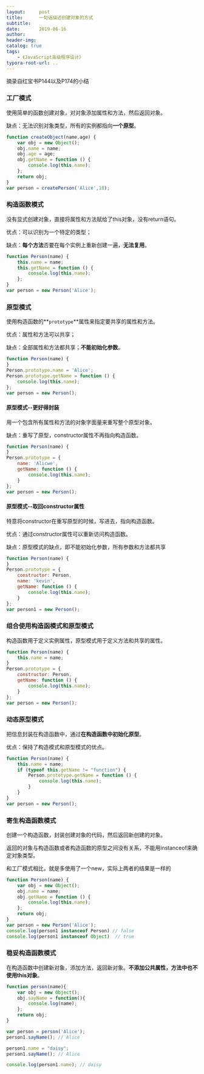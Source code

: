 ```yaml
---
layout:     post
title:      一句话描述创建对象的方式
subtitle:  
date:       2019-06-16
author:     
header-img: 
catalog: true
tags:
    - 《JavaScript高级程序设计》
typora-root-url: ..
---
```


摘录自红宝书P144以及P174的小结

### 工厂模式

使用简单的函数创建对象，对对象添加属性和方法，然后返回对象。

缺点：无法识别对象类型，所有的实例都指向**一个原型**。

```javascript
function createObject(name,age) {
    var obj = new Object();
    obj.name = name;
    obj.age = age;
    obj.getName = function () {
        console.log(this.name);
    };
    return obj;
}
var person = createPerson('Alice',18);
```

### 构造函数模式

没有显式创建对象，直接将属性和方法赋给了this对象，没有return语句。

优点：可以识别为一个特定的类型；

缺点：**每个方法**否要在每个实例上重新创建一遍，**无法复用**。

```javascript
function Person(name) {
    this.name = name;
    this.getName = function () {
        console.log(this.name);
    };
}
var person = new Person('Alice');
```

### 原型模式

使用构造函数的**`prototype`**属性来指定要共享的属性和方法。

优点：属性和方法可以共享；

缺点：全部属性和方法都共享；**不能初始化参数**。

```javascript
function Person(name) {
}
Person.prototype.name = 'Alice';
Person.prototype.getName = function () {
    console.log(this.name);
};
var person = new Person();
```

####  原型模式--更好得封装

用一个包含所有属性和方法的对象字面量来重写整个原型对象。

 缺点：重写了原型，constructor属性不再指向构造函数。

```javascript
function Person(name) {
}
Person.prototype = {
    name: 'Alicwe',
    getName: function () {
        console.log(this.name);
    }
};
var person = new Person();
```

#### 原型模式--取回constructor属性

特意将constructor在重写原型的时候，写进去，指向构造函数。

优点：通过constructor属性可以重新访问构造函数。

缺点：原型模式的缺点，即不能初始化参数，所有参数和方法都共享

```javascript
function Person(name) {
}
Person.prototype = {
    constructor: Person,
    name: 'kevin',
    getName: function () {
        console.log(this.name);
    }
};
var person1 = new Person();
```

### 组合使用构造函模式和原型模式

构造函数用于定义实例属性，原型模式用于定义方法和共享的属性。

```javascript
function Person(name) {
    this.name = name;
}
Person.prototype = {
    constructor: Person,
    getName: function () {
        console.log(this.name);
    }
};
var person = new Person();
```

###  动态原型模式

把信息封装在构造函数中，通过**在构造函数中初始化原型**。

优点：保持了构造模式和原型模式的优点。

```javascript
function Person(name) {
    this.name = name;
    if (typeof this.getName != "function") {
        Person.prototype.getName = function () {
            console.log(this.name);
        }
    }
}
var person = new Person();
```

### 寄生构造函数模式

创建一个构造函数，封装创建对象的代码，然后返回新创建的对象。

返回的对象与构造函数或者构造函数的原型之间没有关系，不能用instanceof来确定对象类型。

和工厂模式相比，就是多使用了一个new，实际上两者的结果是一样的

```javascript
function Person(name) {
    var obj = new Object();
    obj.name = name;
    obj.getName = function () {
        console.log(this.name);
    };
    return obj;
}
var person = new Person('Alice');
console.log(person1 instanceof Person) // false
console.log(person1 instanceof Object)  // true
```

###  稳妥构造函数模式

在构造函数中创建新对象，添加方法，返回新对象。**不添加公共属性，方法中也不使用this对象**。

```javascript
function person(name){
    var obj = new Object();
    obj.sayName = function(){
        console.log(name);
    };
    return obj;
}

var person = person('Alice');
person1.sayName(); // Alice

person1.name = "daisy";
person1.sayName(); // Alice

console.log(person1.name); // daisy
```



